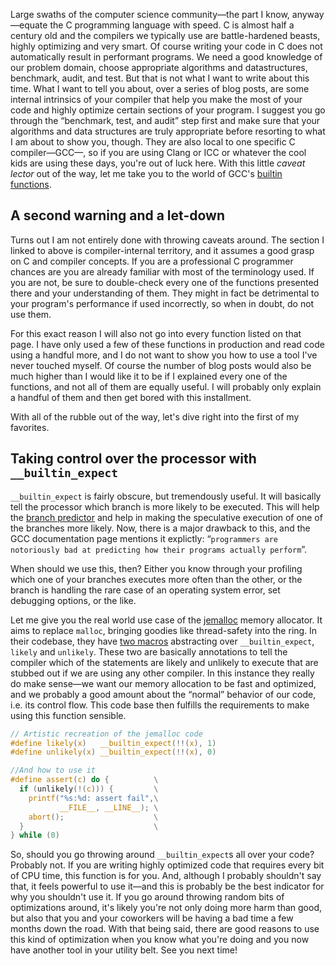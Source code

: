 Large swaths of the computer science community—the part I know, anyway—equate the C programming language with speed. C is almost half a century old and the compilers we typically use are battle-hardened beasts, highly optimizing and very smart. Of course writing your code in C does not automatically result in performant programs. We need a good knowledge of our problem domain, choose appropriate algorithms and datastructures, benchmark, audit, and test. But that is not what I want to write about this time. What I want to tell you about, over a series of blog posts, are some internal intrinsics of your compiler that help you make the most of your code and highly optimize certain sections of your program. I suggest you go through the “benchmark, test, and audit” step first and make sure that your algorithms and data structures are truly appropriate before resorting to what I am about to show you, though. They are also local to one specific C compiler—GCC—, so if you are using Clang or ICC or whatever the cool kids are using these days, you're out of luck here. With this little *caveat lector* out of the way, let me take you to the world of GCC's [builtin functions](https://gcc.gnu.org/onlinedocs/gcc/Other-Builtins.html).

## A second warning and a let-down

Turns out I am not entirely done with throwing caveats around. The section I linked to above is compiler-internal territory, and it assumes a good grasp on C and compiler concepts. If you are a professional C programmer chances are you are already familiar with most of the terminology used. If you are not, be sure to double-check every one of the functions presented there and your understanding of them. They might in fact be detrimental to your program's performance if used incorrectly, so when in doubt, do not use them.

For this exact reason I will also not go into every function listed on that page. I have only used a few of these functions in production and read code using a handful more, and I do not want to show you how to use a tool I've never touched myself. Of course the number of blog posts would also be much higher than I would like it to be if I explained every one of the functions, and not all of them are equally useful. I will probably only explain a handful of them and then get bored with this installment.

With all of the rubble out of the way, let's dive right into the first of my favorites.

## Taking control over the processor with `__builtin_expect`

`__builtin_expect` is fairly obscure, but tremendously useful. It will basically tell the processor which branch is more likely to be executed. This will help the [branch predictor](https://en.wikipedia.org/wiki/Branch_predictor) and help in making the speculative execution of one of the branches more likely. Now, there is a major drawback to this, and the GCC documentation page mentions it explictly: “`programmers are notoriously bad at predicting how their programs actually perform`”.

When should we use this, then? Either you know through your profiling which one of your branches executes more often than the other, or the branch is handling the rare case of an operating system error, set debugging options, or the like.

Let me give you the real world use case of the [jemalloc](https://github.com/jemalloc/jemalloc/blob/c0cc5db8717dd1d890bd52b687d9eef64a49554f/include/jemalloc/internal/util_types.h#L72) memory allocator. It aims to replace `malloc`, bringing goodies like thread-safety into the ring. In their codebase, they have [two macros](https://github.com/jemalloc/jemalloc/blob/c0cc5db8717dd1d890bd52b687d9eef64a49554f/include/jemalloc/internal/util_types.h#L72) abstracting over `__builtin_expect`, `likely` and `unlikely`. These two are basically annotations to tell the compiler which of the statements are likely and unlikely to execute that are stubbed out if we are using any other compiler. In this instance they really do make sense—we want our memory allocation to be fast and optimized, and we probably a good amount about the “normal” behavior of our code, i.e. its control flow. This code base then fulfills the requirements to make using this function sensible.

```C
// Artistic recreation of the jemalloc code
#define likely(x)   __builtin_expect(!!(x), 1)
#define unlikely(x) __builtin_expect(!!(x), 0)

//And how to use it
#define assert(c) do {          \
  if (unlikely(!(c))) {         \
    printf("%s:%d: assert fail",\
           __FILE__, __LINE__); \
    abort();                    \
  }                             \
} while (0)
```

So, should you go throwing around `__builtin_expect`s all over your code? Probably not. If you are writing highly optimized code that requires every bit of CPU time, this function is for you. And, although I probably shouldn't say that, it feels powerful to use it—and this is probably be the best indicator for why you shouldn't use it. If you go around throwing random bits of optimizations around, it's likely you're not only doing more harm than good, but also that you and your coworkers will be having a bad time a few months down the road. With that being said, there are good reasons to use this kind of optimization when you know what you're doing and you now have another tool in your utility belt. See you next time!
